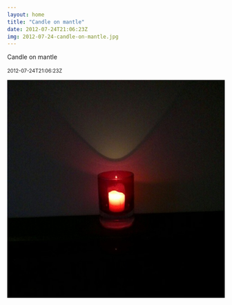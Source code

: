 ```yaml
---
layout: home
title: "Candle on mantle"
date: 2012-07-24T21:06:23Z
img: 2012-07-24-candle-on-mantle.jpg
---
```


Candle on mantle

<small>2012-07-24T21:06:23Z</small>

![Candle on mantle](2012-07-24-candle-on-mantle.jpg)
